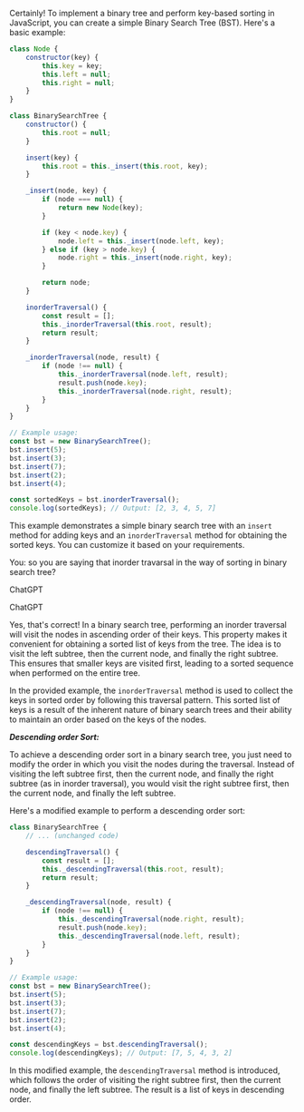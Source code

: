 Certainly! To implement a binary tree and perform key-based sorting in JavaScript, you can create a simple Binary Search Tree (BST). Here's a basic example:

```javascript
class Node {
    constructor(key) {
        this.key = key;
        this.left = null;
        this.right = null;
    }
}

class BinarySearchTree {
    constructor() {
        this.root = null;
    }

    insert(key) {
        this.root = this._insert(this.root, key);
    }

    _insert(node, key) {
        if (node === null) {
            return new Node(key);
        }

        if (key < node.key) {
            node.left = this._insert(node.left, key);
        } else if (key > node.key) {
            node.right = this._insert(node.right, key);
        }

        return node;
    }

    inorderTraversal() {
        const result = [];
        this._inorderTraversal(this.root, result);
        return result;
    }

    _inorderTraversal(node, result) {
        if (node !== null) {
            this._inorderTraversal(node.left, result);
            result.push(node.key);
            this._inorderTraversal(node.right, result);
        }
    }
}

// Example usage:
const bst = new BinarySearchTree();
bst.insert(5);
bst.insert(3);
bst.insert(7);
bst.insert(2);
bst.insert(4);

const sortedKeys = bst.inorderTraversal();
console.log(sortedKeys); // Output: [2, 3, 4, 5, 7]
```

This example demonstrates a simple binary search tree with an `insert` method for adding keys and an `inorderTraversal` method for obtaining the sorted keys. You can customize it based on your requirements.




You: 
so you are saying that inorder travarsal in the way of sorting in binary search tree?

ChatGPT

ChatGPT

Yes, that's correct! In a binary search tree, performing an inorder traversal will visit the nodes in ascending order of their keys. This property makes it convenient for obtaining a sorted list of keys from the tree. The idea is to visit the left subtree, then the current node, and finally the right subtree. This ensures that smaller keys are visited first, leading to a sorted sequence when performed on the entire tree.

In the provided example, the `inorderTraversal` method is used to collect the keys in sorted order by following this traversal pattern. This sorted list of keys is a result of the inherent nature of binary search trees and their ability to maintain an order based on the keys of the nodes.


***Descending order Sort:***

To achieve a descending order sort in a binary search tree, you just need to modify the order in which you visit the nodes during the traversal. Instead of visiting the left subtree first, then the current node, and finally the right subtree (as in inorder traversal), you would visit the right subtree first, then the current node, and finally the left subtree.

Here's a modified example to perform a descending order sort:

```javascript
class BinarySearchTree {
    // ... (unchanged code)

    descendingTraversal() {
        const result = [];
        this._descendingTraversal(this.root, result);
        return result;
    }

    _descendingTraversal(node, result) {
        if (node !== null) {
            this._descendingTraversal(node.right, result);
            result.push(node.key);
            this._descendingTraversal(node.left, result);
        }
    }
}

// Example usage:
const bst = new BinarySearchTree();
bst.insert(5);
bst.insert(3);
bst.insert(7);
bst.insert(2);
bst.insert(4);

const descendingKeys = bst.descendingTraversal();
console.log(descendingKeys); // Output: [7, 5, 4, 3, 2]
```

In this modified example, the `descendingTraversal` method is introduced, which follows the order of visiting the right subtree first, then the current node, and finally the left subtree. The result is a list of keys in descending order.





